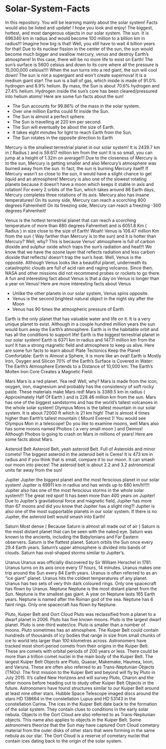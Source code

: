 # Solar-System-Facts 
In this repository. You will be learning mainly about the solar system! Facts would also be listed and update! I hope you look and enjoy!
The biggest, hottest, and most dangerous objects in our solar system. The sun. It is 696340 km in radius and would become 100 million to a billion km in radius!!! Imagine how big is that! Well, you still have to wait 4 billion years for that! Due to its nuclear fission in the center of the sun, the sun would become much bigger and swallow mercury, venus and destroy Earth’s atmosphere! In this case, there will be no more life to exist on Earth! The sun’s surface is 5600 celsius and down to its core where all the pressure is 15,000,000 celsius!!!! When the sun turns into a red giant, the sun will cool down! The sun is not a supergiant and won't create supernova! It is a medium giant star! The sun is a ball of gas, which inside is made of 91.0% hydrogen and 8.9% helium. By mass, the Sun is about 70.6% hydrogen and 27.4% helium. Hydrogen inside the sun’s core has been cleared/pressured into helium atoms! Here are some fun facts about the sun!
- The Sun accounts for 99.86% of the mass in the solar system.
- Over one million Earths could fit inside the Sun.
- The Sun is almost a perfect sphere.
- The Sun is travelling at 220 km per second.
- The Sun will eventually be about the size of Earth.
- It takes eight minutes for light to reach Earth from the Sun. 
- The Sun rotates in the opposite direction to Earth


              
Mercury is the smallest terrestrial planet in our solar system! It is 2439.7 km in ( Radius ) and is 59.617 million km from the sun! It is so small, you can jump at a height of 1.32m on average!!! Due to the closeness of Mercury is to the sun, Mercury is getting smaller and also Mercury’s atmosphere was burned away from the sun. In fact, the sun is burning Mercury itself! If Mercury wasn't so close to the sun, it would have a slight chance to get liquid and an atmosphere! Mercury is also one of the slowest rotating planets because it doesn’t have a moon which keeps it stable in axis and rotation! For every 2 orbits of the Sun, which takes around 88 Earth days, Mercury completes three rotations of its axis. Mercury also has insane temperatures! On its sunny side, Mercury can reach a scorching 800 degrees Fahrenheit! On its freezing side, Mercury can reach a freezing -300 degrees Fahrenheit!

         
Venus is the hottest terrestrial planet that can reach a scorching temperature of more than 880 degrees Fahrenheit and is 6051.8 Km ( Radius ) in size close to the size of Earth!  Woah! Venus is 108.47 million Km from the sun ( Way farther than Mercury is to the sun) and it is hotter than Mercury? Well, why? This is because Venus’ atmosphere is full of carbon dioxide and sulphur oxide which traps the sun’s radiation and heat!!! We know that we have the ozone layer that reflects radiation and less carbon dioxide that reflects/ doesn’t trap the sun’s heat. Well, Venus is the opposite. Although Venus looks like a beautiful planet, underneath its catastrophic clouds are full of acid rain and raging volcanos. Since then, NASA and other missions did not recommend probes or rockets to go there. A fun and interesting fact about Venus is that a day on Venus is longer than a year on Venus! Here are more interesting facts about Venus
- Unlike the other planets in our solar system, Venus spins opposite.
- Venus is the second brightest natural object in the night sky after the Moon
- Venus has 90 times the atmospheric pressure of Earth
                                                                    
Earth is the only planet that has valuable water and life on it. It is a very unique planet to exist. Although in a couple hundred million years the sun would burn away the Earth’s atmosphere. Earth is in the habitable orbit and has all the conditions to support life! Earth is the biggest terrestrial planet in our solar system! Earth is 6371 km in radius and 147.11 million km from the sun! It has a strong magnetic field and atmosphere to keep us alive. Here are some fun facts to learn about!
Plate Tectonics Keep the Planet Comfortable:
Earth is Almost a Sphere, it is more like an oval!
Earth is Mostly Iron, Oxygen and Silicon
70% of the Earth’s Surface is Covered in Water:
The Earth’s Atmosphere Extends to a Distance of 10,000 km:
The Earth’s Molten Iron Core Creates a Magnetic Field:

Mars
Mars is a red planet. Yea red! Well, why? Mars is made from the icon, oxygen, iron, magnesium and probably has the consistency of soft rocky paste. These materials make Mars red! Mars is 3389.5 km in radius ( Approximately Half Of Earth ) and is 228.46 million km from the sun. Mars has one of the biggest sandstorms and has the world’s tallest volcanoes in the whole solar system! Olympus Mons is the tallest mountain in our solar system. It is about 72000 ft which is 21 km high! That is almost 4 times higher than Earth’s tallest mountain ( Mount Everest )! You would see Olympus Mon in a telescope! Do you like to examine moons, well Mars also has some moons named Phobos ( a very small moon ) and Deimos! Although Phobos is going to crash on Mars in millions of years! Here are some facts about Mars. 

Asteroid Belt
Asteroid Belt, yeah asteroid Belt. Full of Asteroids and minor comets! The biggest asteroid in the asteroid belt is Ceres! It is 473 km in radius and if you think that is small, compare it to our moon. It can smash our moon into pieces! The asteroid belt is about 2.2 and 3.2 astronomical units far away from the sun!


Jupiter
Jupiter the biggest planet and the most ferocious planet in our solar system! Jupiter is 69911 km in radius and has winds up to 680 km/h!!!!! Jupiter also has one of the most ferocious storms in the whole solar system!!! The great red spot! It has been more than 400 years on Jupiter! Due to Jupiter’s gravitational force and magnetic field, Jupiter has more than 67 moons and did you know that Jupiter has a slight ring?! Jupiter is also one of the most supportable planets in our solar system. If there is no Jupiter, the asteroid belt would smash into Earth!

Saturn
Most dense ( Because Saturn is almost all made out of air )
Saturn is the most distant planet that can be seen with the naked eye.
Saturn was known to the ancients, including the Babylonians and Far Eastern observers.
Saturn is the flattest planet.
Saturn orbits the Sun once every 29.4 Earth years.
Saturn’s upper atmosphere is divided into bands of clouds.
Saturn has oval-shaped storms similar to Jupiter’s.

Uranus
Uranus was officially discovered by Sir William Herschel in 1781.
Uranus turns on its axis once every 17 hours, 14 minutes.
Uranus makes one trip around the Sun every 84 Earth years.
Uranus is often referred to as an “ice giant” planet.
Uranus hits the coldest temperatures of any planet.
Uranus has two sets of very thin dark coloured rings.
Only one spacecraft has flown by Uranus.
Neptune
Neptune is the most distant planet from the Sun.
Neptune is the smallest gas giant.
A year on Neptune lasts 165 Earth years.
Neptune is named after the Roman god of the sea.
Neptune has 6 faint rings.
Only one spacecraft has flown by Neptune.

Pluto, Kuiper Belt and Oort Cloud
Pluto was reclassified from a planet to a dwarf planet in 2006.
Pluto has five known moons.
Pluto is the largest dwarf planet.
Pluto is one-third water/ice.
Pluto is smaller than a number of moons.
Pluto sometimes has an atmosphere.
The Kuiper Belt could contain hundreds of thousands of icy bodies that range in size from small chunks of ice to world lets larger than 100 kilometres across.
Astronomers have tracked most short-period comets from their origins in the Kuiper Belt. These are comets with orbital periods of 200 years or less.
There could be more than a trillion comet nuclei in the main body of the Kuiper Belt.
The largest Kuiper Belt Objects are Pluto, Quaoar, Makemake, Haumea, Ixion, and Varuna. These are often also referred to as Trans-Neptunian Objects (TNOs).
The first mission to the Kuiper Belt and beyond will fly by Pluto in July 2015. It’s called New Horizons and will survey Pluto, Charon and the other moons before heading out to study other Kuiper Belt Objects in the future.
Astronomers have found structures similar to our Kuiper Belt around at least nine other stars. Hubble Space Telescope imaged discs around the stars HD 138664 in the constellation Lupus and HD 53143 in the constellation Carina.
The ices in the Kuiper Belt date back to the formation of the solar system. They contain clues to conditions in the early solar nebula.
Objects in the Oort Cloud are also referred to as Trans-Neptunian objects. This name also applies to objects in the Kuiper Belt.
Some astronomers theorize that the Sun may have captured Oort Cloud cometary material from the outer disks of other stars that were forming in the same nebula as our star.
The Oort Cloud is a reserve of cometary nuclei that contain ices dating back to the origin of the solar system.
 



